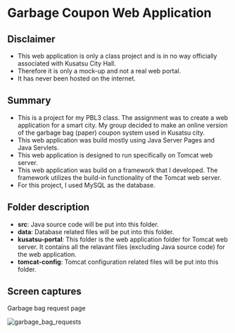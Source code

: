 # Garbage Coupon Web Application

## Disclaimer
- This web application is only a class project and is in no way officially associated with Kusatsu City Hall.
- Therefore it is only a mock-up and not a real web portal.
- It has never been hosted on the internet.

## Summary
- This is a project for my PBL3 class. The assignment was to create a web application for a smart city. My group decided to make an online version of the garbage bag (paper) coupon system used in Kusatsu city.
- This web application was build mostly using Java Server Pages and Java Servlets.
- This web application is designed to run specifically on Tomcat web server.
- This web application was build on a framework that I developed. The framework utilizes the build-in functionality of the Tomcat web server.
- For this project, I used MySQL as the database.

## Folder description
- **src**: Java source code will be put into this folder.
- **data**: Database related files will be put into this folder.
- **kusatsu-portal**: This folder is the web application folder for Tomcat web server. It contains all the relavant files (excluding Java source code) for the web application.
- **tomcat-config**: Tomcat configuration related files will be put into this folder.

## Screen captures
Garbage bag request page

![garbage_bag_requests](https://user-images.githubusercontent.com/84988870/222880263-9cc1dc70-736e-41f5-bb21-d01081b4c5f1.jpg)
